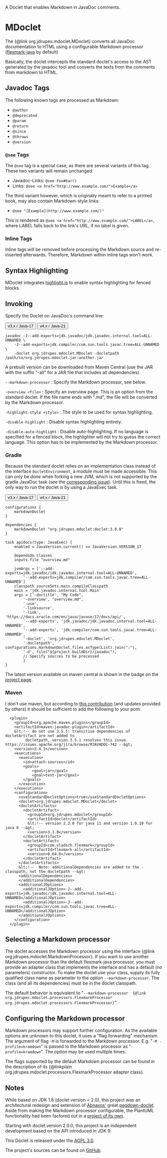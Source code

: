 A Doclet that enables Markdown in JavaDoc comments. 

MDoclet
=======

The {@link org.jdrupes.mdoclet.MDoclet} converts all JavaDoc
documentation to HTML using a configurable Markdown processor
([flexmark-java](https://github.com/vsch/flexmark-java) by default)

Basically, the doclet intercepts the standard doclet's access to the AST 
generated by the javadoc tool and converts the texts from the comments 
from markdown to HTML.

Javadoc Tags
------------

The following known tags are processed as Markdown:

 * `@author`
 * `@deprecated`
 * `@param`
 * `@return`
 * `@since`
 * `@throws`
 * `@version`

### `@see` Tags

The `@see` tag is a special case, as there are several variants of this tag. 
These two variants will remain unchanged:

 * Javadoc-Links: `@see Foo#bar()`
 * Links: `@see <a href="http://www.example.com/">Example</a>`

The third variant however, which is originally meant to refer to a printed book, may
also contain Markdown-style links:

 * `@see "[Example](http://www.example.com/)"`

This is rendered as `@see <a href="http://www.example.com/">LABEL</a>`, where
LABEL falls back to the link's URL, if no label is given.

### Inline Tags

Inline tags will be removed before processing the Markdown source and 
re-inserted afterwards. Therefore, Markdown within inline tags won't work.

Syntax Highlighting
-------------------

MDoclet integrates
[highlight.js](http://softwaremaniacs.org/soft/highlight/en/) to enable syntax
highlighting for fenced blocks.

Invoking
--------

Specify the Doclet on JavaDoc's command line:

<div class="tab-nav" data-tab-group="usage">
  <button class="selected" data-tab-name="v3" 
    onclick="openTab(event)">v3.x / Java-17</button>
  <button data-tab-name="v4" 
    onclick="openTab(event)">v4.x / Java-21</button>
</div>

<div class="tab-content" style="display: block;" data-tab-group="usage" data-tab-name="v3">
  <pre><code class="language-sh hljs bash">javadoc -J--add-exports=jdk.javadoc/jdk.javadoc.internal.tool=ALL-UNNAMED \
    -J--add-exports=jdk.compiler/com.sun.tools.javac.tree=ALL-UNNAMED \
    -doclet org.jdrupes.mdoclet.MDoclet -docletpath /path/to/org.jdrupes.mdoclet.jar:another.jar</code></pre>
</div>

<div class="tab-content" style="display: none;" data-tab-group="usage" data-tab-name="v4">
  <pre><code class="language-sh hljs bash">javadoc -J--add-exports=jdk.internal.opt/jdk.internal.opt=ALL-UNNAMED \
    -J--add-exports=jdk.compiler/com.sun.tools.javac.api=ALL-UNNAMED \
    -J--add-exports=jdk.compiler/com.sun.tools.javac.code=ALL-UNNAMED \
    -J--add-exports=jdk.compiler/com.sun.tools.javac.comp=ALL-UNNAMED \
    -J--add-exports=jdk.compiler/com.sun.tools.javac.file=ALL-UNNAMED \
    -J--add-exports=jdk.compiler/com.sun.tools.javac.jvm=ALL-UNNAMED \
    -J--add-exports=jdk.compiler/com.sun.tools.javac.main=ALL-UNNAMED \
    -J--add-exports=jdk.compiler/com.sun.tools.javac.model=ALL-UNNAMED \
    -J--add-exports=jdk.compiler/com.sun.tools.javac.tree=ALL-UNNAMED \
    -J--add-exports=jdk.compiler/com.sun.tools.javac.util=ALL-UNNAMED \
    -J--add-exports=jdk.compiler/com.sun.tools.doclint=ALL-UNNAMED \
    -doclet org.jdrupes.mdoclet.MDoclet -docletpath /path/to/org.jdrupes.mdoclet.jar:another.jar</code></pre>
</div>

A prebuilt version can be downloaded from Maven Central
(use the JAR with the suffix "-all" for a JAR file that includes all dependencies).

`--markdown-processor`
:   Specify the Markdown processor, see below.

`-overview <file>`
:   Specify an overview page. This is an option from the standard doclet.
    If the file name ends with ".md", the file will be converted by 
    the Markdown processor.

`-highlight-style <style>`
:   The style to be used for syntax highlighting.

`-disable-highlight`
:   Disable syntax highlighting entirely.

`-disable-auto-highlight`
:   Disable auto-highlighting. If no language is specified for a fenced block, 
    the highlighter will not try to guess the correct language. This option has
    to be implemented by the Markdown processor.

### Gradle

Because the standard doclet relies on an implementation class instead of
the interface `DocletEnvironment`, a module must be made accessible. This
can only be done when forking a new JVM, which is not supported by the
gradle JavaDoc task (see the 
[corresponding issue](https://github.com/gradle/gradle/issues/16602)). Until
this is fixed, the only way to run the doclet is by using a JavaExec
task.

<div class="tab-nav" data-tab-group="usage">
  <button class="selected" data-tab-name="v3" 
    onclick="openTab(event)">v3.x / Java-17</button>
  <button data-tab-name="v4" 
    onclick="openTab(event)">v4.x / Java-21</button>
</div>

<pre class="tab-content" style="display: block;" data-tab-group="usage" data-tab-name="v3"><code class="language-gradle">configurations {
    markdownDoclet
}

dependencies {
    markdownDoclet "org.jdrupes.mdoclet:doclet:3.0.0"
}

task apidocs(type: JavaExec) {
    enabled = JavaVersion.current() == JavaVersion.VERSION_17

    dependsOn classes
    inputs.file "overview.md"

    jvmArgs = ['--add-exports=jdk.javadoc/jdk.javadoc.internal.tool=ALL-UNNAMED',
        '--add-exports=jdk.compiler/com.sun.tools.javac.tree=ALL-UNNAMED']
    classpath sourceSets.main.compileClasspath
    main = 'jdk.javadoc.internal.tool.Main'
    args = ['-doctitle', "My Code",
        '-overview', "overview.md",
        '-use',
        '-linksource',
        '-link', 'https://docs.oracle.com/en/java/javase/17/docs/api/',
        '--add-exports', 'jdk.javadoc/jdk.javadoc.internal.tool=ALL-UNNAMED',
        '--add-exports', 'jdk.compiler/com.sun.tools.javac.tree=ALL-UNNAMED',
        '-doclet', 'org.jdrupes.mdoclet.MDoclet',
        '-docletpath', configurations.markdownDoclet.files.asType(List).join(":"),
        '-d', file("${project.buildDir}/javadoc"),
        // Specify sources to be processed
        ]
}
</code></pre>

<pre class="tab-content" style="display: none;" data-tab-group="usage" data-tab-name="v4"><code class="language-gradle">configurations {
    markdownDoclet
}

dependencies {
    markdownDoclet "org.jdrupes.mdoclet:doclet:4.0.0"
}

task apidocs(type: JavaExec) {
    enabled = JavaVersion.current() == JavaVersion.VERSION_21

    dependsOn classes
    inputs.file "overview.md"

    jvmArgs = ['--add-exports=jdk.internal.opt/jdk.internal.opt=ALL-UNNAMED',
        '--add-exports=jdk.compiler/com.sun.tools.javac.api=ALL-UNNAMED',
        '--add-exports=jdk.compiler/com.sun.tools.javac.code=ALL-UNNAMED',
        '--add-exports=jdk.compiler/com.sun.tools.javac.comp=ALL-UNNAMED',
        '--add-exports=jdk.compiler/com.sun.tools.javac.file=ALL-UNNAMED',
        '--add-exports=jdk.compiler/com.sun.tools.javac.jvm=ALL-UNNAMED',
        '--add-exports=jdk.compiler/com.sun.tools.javac.main=ALL-UNNAMED',
        '--add-exports=jdk.compiler/com.sun.tools.javac.model=ALL-UNNAMED',
        '--add-exports=jdk.compiler/com.sun.tools.javac.tree=ALL-UNNAMED',
        '--add-exports=jdk.compiler/com.sun.tools.javac.util=ALL-UNNAMED',
        '--add-exports=jdk.compiler/com.sun.tools.doclint=ALL-UNNAMED']
    classpath sourceSets.main.compileClasspath
    main = 'jdk.javadoc.internal.tool.Main'
    args = ['-doctitle', "My Code",
        '-overview', "overview.md",
        '-use',
        '-linksource',
        '-link', 'https://docs.oracle.com/en/java/javase/21/docs/api/',
        '--add-exports', 'jdk.internal.opt/jdk.internal.opt=ALL-UNNAMED',
        '--add-exports', 'jdk.compiler/com.sun.tools.doclint=ALL-UNNAMED',
        '--add-exports', 'jdk.compiler/com.sun.tools.javac.api=ALL-UNNAMED',
        '--add-exports', 'jdk.compiler/com.sun.tools.javac.code=ALL-UNNAMED',
        '--add-exports', 'jdk.compiler/com.sun.tools.javac.comp=ALL-UNNAMED',
        '--add-exports', 'jdk.compiler/com.sun.tools.javac.file=ALL-UNNAMED',
        '--add-exports', 'jdk.compiler/com.sun.tools.javac.jvm=ALL-UNNAMED',
        '--add-exports', 'jdk.compiler/com.sun.tools.javac.main=ALL-UNNAMED',
        '--add-exports', 'jdk.compiler/com.sun.tools.javac.model=ALL-UNNAMED',
        '--add-exports', 'jdk.compiler/com.sun.tools.javac.tree=ALL-UNNAMED',
        '--add-exports', 'jdk.compiler/com.sun.tools.javac.util=ALL-UNNAMED',
        '--add-exports', 'jdk.javadoc/jdk.javadoc.internal.tool=ALL-UNNAMED',
        '-doclet', 'org.jdrupes.mdoclet.MDoclet',
        '-docletpath', configurations.markdownDoclet.files.asType(List).join(":"),
        '-d', file("${project.buildDir}/javadoc"),
        // Specify sources to be processed
        ]
}
</code></pre>

The latest version available on maven central is shown in the badge on the 
[project page](https://github.com/mnlipp/jdrupes-mdoclet).

### Maven
 
I don't use maven, but according to 
[this contribution](https://github.com/mnlipp/jdrupes-mdoclet/issues/11#issuecomment-1446857303) (and updates provided by others)
it should be sufficient to add the following to your pom:

```maven
  <plugin>
    <groupId>org.apache.maven.plugins</groupId>
    <artifactId>maven-javadoc-plugin</artifactId>
    &lt;!-- do not use 3.5.1: transitive dependencies of docletArtifact are not added to 
         docletpath, version 3.5.1 resolves this issue. https://issues.apache.org/jira/browse/MJAVADOC-742 --&gt;
    <version>3.4.1</version>
    <executions>
      <execution>
        <id>attach-sources</id>
        <goals>
            <goal>jar</goal>
            <goal>test-jar</goal>
        </goals>
      </execution>
    </executions>
    <configuration>
      <useStandardDocletOptions>true</useStandardDocletOptions>
      <doclet>org.jdrupes.mdoclet.MDoclet</doclet>
      <docletArtifacts>
        <docletArtifact>
          <groupId>org.jdrupes.mdoclet</groupId>
          <artifactId>doclet</artifactId>
          &lt;!-- version 2.2.0 for java 11 and version 1.0.10 for java 8 --&gt;
          <version>3.1.0</version>
        </docletArtifact>
        <docletArtifact>
          <groupId>com.vladsch.flexmark</groupId>
          <artifactId>flexmark-all</artifactId>
          <version>0.64.0</version>   
        </docletArtifact>   
      </docletArtifacts>      
      &lt;!--  Note: additionalDependencies are added to the -classpath, not the docletpath --&gt;
      <additionalDependencies>
      </additionalDependencies>
      <additionalJOptions>
        <additionalJOption>-J--add-exports=jdk.javadoc/jdk.javadoc.internal.tool=ALL-UNNAMED</additionalJOption>
        <additionalJOption>-J--add-exports=jdk.compiler/com.sun.tools.javac.tree=ALL-UNNAMED</additionalJOption>
      </additionalJOptions>
    </configuration>
  </plugin>
```

Selecting a Markdown processor
------------------------------

The doclet accesses the Markdown processor using the interface
{@link org.jdrupes.mdoclet.MarkdownProcessor}. If you want to use another
Markdown processor than the default flexmark-java processor, you must provide
an adapter class that implements the interface and has a default (no parameters) 
constructor. To make the doclet use your class, supply its fully qualified class 
name as parameter to the option `--markdown-processor`. The class 
(and all its dependencies) must be in the doclet classpath.

The default behavior is equivalent to "``--markdown-processor 
{@link org.jdrupes.mdoclet.processors.FlexmarkProcessor 
org.jdrupes.mdoclet.processors.FlexmarkProcessor}``".
 
Configuring the Markdown processor
----------------------------------
 
Markdown processors may support further configuration. As the available options
are unknown to this doclet, it uses a "flag forwarding" mechanism. The 
argument of flag `-M` is forwarded to the Markdown processor. E.g. 
"`-M -profile=kramdown`" is passed to the Markdown processor as "`-profile=kramdown`".
The option may be used multiple times.
 
The flags supported by the default Markdown processor can be found in the 
description of its {@linkplain org.jdrupes.mdoclet.processors.FlexmarkProcessor 
adapter class}.

Notes
-----

While based on JDK 1.8 (doclet version < 2.0), this project was an 
architectural redesign and extension of [Abnaxos'](https://github.com/Abnaxos) 
great [pegdown-doclet](https://github.com/Abnaxos/pegdown-doclet).
Aside from making the Markdown processor configurable, the PlantUML
functionality had been factored out in a 
[project of its own](https://github.com/mnlipp/jdrupes-taglets). 

Starting with doclet version 2.0.0, this project is an independent
development based on the API introduced in JDK 9.

This Doclet is released under the
[AGPL 3.0](http://www.gnu.org/licenses/#AGPL).

The project's sources can be found on 
[GitHub](https://github.com/mnlipp/jdrupes-mdoclet).
